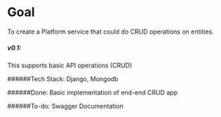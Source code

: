 # Goal
To create a Platform service that could do CRUD operations on entities.

##### v0.1:
This supports basic API operations (CRUD)

######Tech Stack:
Django, Mongodb

######Done:
Basic implementation of end-end CRUD app

######To-do:
Swagger Documentation
